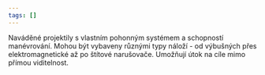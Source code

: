 ```yaml
---
tags: []
---
```

Naváděné projektily s vlastním pohonným systémem a schopností manévrování. Mohou být vybaveny různými typy náloží - od výbušných přes elektromagnetické až po štítové narušovače. Umožňují útok na cíle mimo přímou viditelnost.